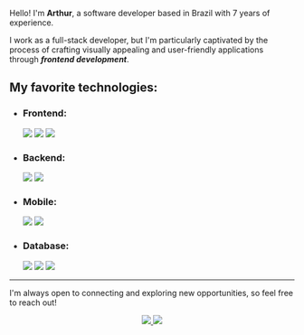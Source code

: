 <p>
Hello! I'm <b>Arthur</b>, a software developer based in Brazil with 7 years of experience.

I work as a full-stack developer, but I'm particularly captivated by the process of crafting visually appealing and user-friendly applications through ***frontend development***.
</p>  

<h2>My favorite technologies:</h2>
<ul>
  <li>
    <h3>Frontend:</h3>
    <span>
      <img src="https://img.shields.io/badge/Vue.js-35495E?style=for-the-badge&logo=vue.js&logoColor=4FC08D"/>
    </span>
    <span>
      <img src="https://img.shields.io/badge/Angular-DD0031?style=for-the-badge&logo=angular&logoColor=white"/>
    </span>
    <span>
      <img src="https://img.shields.io/badge/Astro-0D0F14?style=for-the-badge&logo=astro&logoColor=white"/>
    </span>
  </li>
  
  <li>
    <h3>Backend:</h3>
    <span>
      <img src="https://img.shields.io/badge/Node.js-43853D?style=for-the-badge&logo=node.js&logoColor=white"/>
    </span>
    <span>
      <img src="https://img.shields.io/badge/Express-EEEEEE?style=for-the-badge&logo=express&logoColor=black"/>
    </span>
  </li>
  
  
 
  <li>
    <h3>Mobile:</h3>
    <span>
      <img src="https://img.shields.io/badge/Ionic-3880FF?style=for-the-badge&logo=ionic&logoColor=white"/>
    </span>
    <span>
      <img src="https://img.shields.io/badge/Capacitor-119EFF?style=for-the-badge&logo=Capacitor&logoColor=white"/>
    </span>
  </li>

  <li>
    <h3>Database:</h3>
    <span>
      <img src="https://img.shields.io/badge/Microsoft_SQL_Server-CC2927?style=for-the-badge&logo=microsoft-sql-server&logoColor=white"/>
    </span>
    <span>
      <img src="https://img.shields.io/badge/SQLite-07405E?style=for-the-badge&logo=sqlite&logoColor=white"/>
    </span>
    <span>
      <img src="https://img.shields.io/badge/Firebase-039BE5?style=for-the-badge&logo=Firebase&logoColor=FFCB2B"/>
    </span>
  </li>
</ul>

---

<p>
I'm always open to connecting and exploring new opportunities, so feel free to reach out!  
</p>  

<p align="center">
  <a href="https://www.linkedin.com/in/arthurrpm">
    <img src="https://img.shields.io/badge/LinkedIn-0A66C2.svg?style=for-the-badge&logo=LinkedIn&logoColor=white" />
  </a>
  <a href="mailto:arthurrenat@gmail.com">
    <img src="https://img.shields.io/badge/Gmail-EA4335.svg?style=for-the-badge&logo=Gmail&logoColor=white" />
  </a>
</p>
</p>
